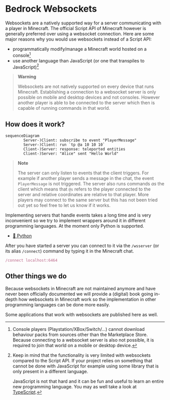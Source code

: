# Bedrock Websockets

Websockets are a natively supported way for a server communicating with a player in
Minecraft. The official Script API of Minecraft however is generally preferred over
using a websocket connection. Here are some major reasons why you would use websockets
instead of a Script API:

- programmatically modify/manage a Minecraft world hosted on a console[^1]
- use another language than JavaScript (or one that transpiles to JavaScript)[^2]

[^1]: Console players (Playstation/XBox/Switch/...) cannot download behaviour
      packs from sources other than the Marketplace Store. Because connecting
      to a websocket server is also not possible, it is required to join that
      world on a mobile or desktop device.

[^2]: Keep in mind that the functionality is very limited with websockets compared
      to the Script API. If your project relies on something that cannot be done
      with JavaScript for example using some library that is only present in a
      different language.

      JavaScript is not that hard and it can be fun and useful to learn an entire new
      programming language. You may as well take a look at [TypeScript](https://www.typescriptlang.org).

> **Warning**
>
> Websockets are not natively supported on every device that runs Minecraft. Establishing
> a connection to a websocket server is only possible on mobile and desktop devices and
> not consoles. However another player is able to be connected to the server which then
> is capable of running commands in that world.

## How does it work?

```mermaid
sequenceDiagram
        Server-)Client: subscribe to event "PlayerMessage"
        Server-)Client: run `tp @a 10 10 10`
        Client-)Server: response: teleported entities
        Client-)Server: "Alice" sent "Hello World"
```

> **Note**
>
> The server can only listen to events that the client triggers. For example if another
> player sends a message in the chat, the event `PlayerMessage` is not triggered. The
> server also runs commands *as* the client which means that `@s` refers to the player
> connected to the server and relative coordinates are relative to that player. More
> players may connect to the same server but this has not been tried out yet so feel
> free to let us know if it works.

Implementing servers that handle events takes a long time and is very inconvenient so
we try to implement wrappers around it in different programming languages. At the moment
only Python is supported.

- [🐍 Python](https://github.com/bedrock-ws/bedrockpy)

After you have started a server you can connect to it via the `/wsserver` (or its alias
`/connect`) command by typing it in the Minecraft chat.

```ruby
/connect localhost:6464
```


## Other things we do

Because websockets in Minecraft are not maintained anymore and have never been officially
documented we will provide a (digital) book going in-depth how websockets in Minecraft
work so the implementation in other programming languages can be done more easily.

Some applications that work with websockets are published here as well.
